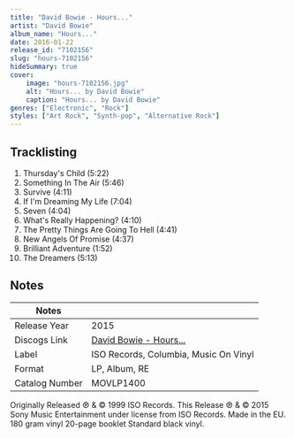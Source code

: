 ```yaml
---
title: "David Bowie - Hours..."
artist: "David Bowie"
album_name: "Hours..."
date: 2016-01-22
release_id: "7102156"
slug: "hours-7102156"
hideSummary: true
cover:
    image: "hours-7102156.jpg"
    alt: "Hours... by David Bowie"
    caption: "Hours... by David Bowie"
genres: ["Electronic", "Rock"]
styles: ["Art Rock", "Synth-pop", "Alternative Rock"]
---
```


## Tracklisting
1. Thursday's Child (5:22)
2. Something In The Air (5:46)
3. Survive (4:11)
4. If I'm Dreaming My Life (7:04)
5. Seven (4:04)
6. What's Really Happening? (4:10)
7. The Pretty Things Are Going To Hell (4:41)
8. New Angels Of Promise (4:37)
9. Brilliant Adventure (1:52)
10. The Dreamers (5:13)



## Notes

| Notes          |             |
| ---------------| ----------- |
| Release Year   | 2015 |
| Discogs Link   | [David Bowie - Hours...](https://www.discogs.com/release/7102156-David-Bowie-Hours) |
| Label          | ISO Records, Columbia, Music On Vinyl |
| Format         | LP, Album, RE |
| Catalog Number | MOVLP1400 |

Originally Released ℗ & © 1999 ISO Records. This Release ℗ & © 2015 Sony Music Entertainment under license from ISO Records. Made in the EU.  180 gram vinyl 20-page booklet Standard black vinyl.

